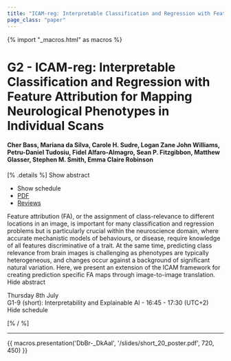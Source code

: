 ```yaml
---
title: "ICAM-reg: Interpretable Classification and Regression with Feature Attribution for Mapping Neurological Phenotypes in Individual Scans"
page_class: "paper"
---
```


{% import "_macros.html" as macros %}

# G2 - ICAM-reg: Interpretable Classification and Regression with Feature Attribution for Mapping Neurological Phenotypes in Individual Scans

#### Cher Bass, Mariana da Silva, Carole H. Sudre, Logan Zane John Williams, Petru-Daniel Tudosiu, Fidel Alfaro-Almagro, Sean P. Fitzgibbon, Matthew Glasser, Stephen M. Smith, Emma Claire Robinson

[% .details %]
<a class="toggle_visibility" data-selector=".abstract" data-level="3">Show abstract</a>
- <a class="toggle_visibility" data-selector=".schedule" data-level="3">Show schedule</a>
- <a href="https://openreview.net/pdf?id=164F3ixC9Jc">PDF</a>
- <a href="https://openreview.net/forum?id=164F3ixC9Jc">Reviews</a>

<p>
    <span class="abstract">
        Feature attribution (FA), or the assignment of class-relevance to different locations in an image, is important for many classification and regression problems but is particularly crucial within the neuroscience domain, where accurate mechanistic models of behaviours, or disease, require knowledge of all features discriminative of a trait. At the same time, predicting class relevance from brain images is challenging as phenotypes are typically heterogeneous, and changes occur against a background of significant natural variation.  Here, we present an extension of the ICAM framework for creating prediction specific FA maps through image-to-image translation.
        <br>
        <span class="actions"><a class="toggle_visibility" data-level="2">Hide abstract</a></span>
    </span>
</p>

<p>
    <span class="schedule">
         Thursday 8th July<br>G1-9 (short): Interpretability and Explainable AI - 16:45 - 17:30 (UTC+2)
        <br>
        <span class="actions"><a class="toggle_visibility" data-level="2">Hide schedule</a></span>
    </span>
</p>

[% / %]


---

{{ macros.presentation('DbBr-_DkAaI', '/slides/short_20_poster.pdf', 720, 450) }}
